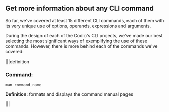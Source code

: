 ## Get more information about any CLI command

So far, we've covered at least 15 different CLI commands, each of them with its very unique use of options, operands, expressions and arguments. 

During the design of each of the Codio's CLI projects, we've made our best selecting the most significant ways of exemplifying the use of these commands. However, there is more behind each of the commands we've covered:

|||definition
### Command: 
```
man command_name
```
__Definition:__ formats and displays the command manual pages

|||